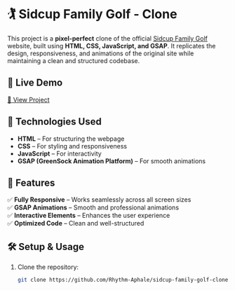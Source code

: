 # 🏌️ Sidcup Family Golf - Clone

This project is a **pixel-perfect** clone of the official [Sidcup Family Golf](https://sidcupfamilygolf.com/) website, built using **HTML, CSS, JavaScript, and GSAP**. It replicates the design, responsiveness, and animations of the original site while maintaining a clean and structured codebase.

## 🚀 Live Demo
[🔗 View Project](https://brilliant-griffin-aa1123.netlify.app/)

## 📌 Technologies Used
- **HTML** – For structuring the webpage  
- **CSS** – For styling and responsiveness  
- **JavaScript** – For interactivity  
- **GSAP (GreenSock Animation Platform)** – For smooth animations  

## 🎨 Features
✅ **Fully Responsive** – Works seamlessly across all screen sizes  
✅ **GSAP Animations** – Smooth and professional animations  
✅ **Interactive Elements** – Enhances the user experience  
✅ **Optimized Code** – Clean and well-structured  


## 🛠 Setup & Usage
1. Clone the repository:
   ```sh
   git clone https://github.com/Rhythm-Aphale/sidcup-family-golf-clone.git

